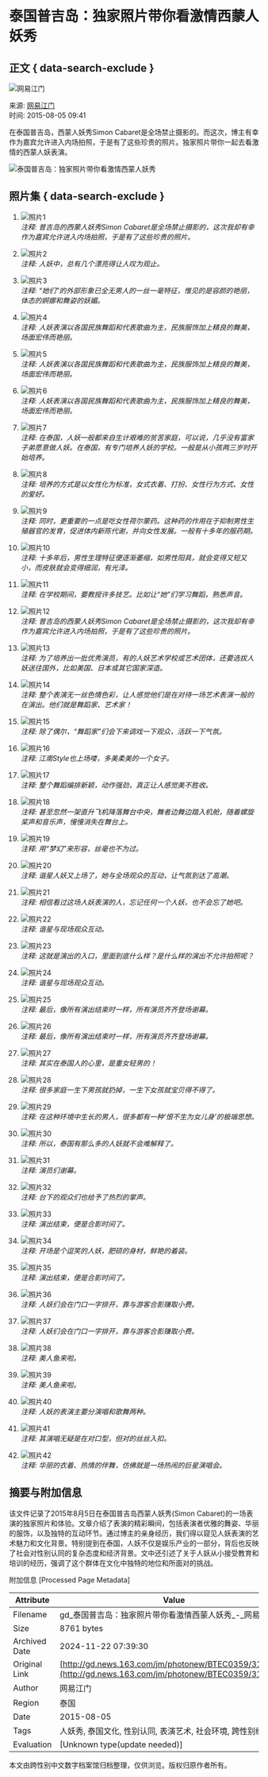 # 泰国普吉岛：独家照片带你看激情西蒙人妖秀

## 正文 { data-search-exclude }


![网易江门](http://img1.cache.netease.com/hebei/2014/3/21/201403211558298550d.png)

来源: [网易江门](http://jm.news.163.com/)  
时间: 2015-08-05 09:41  

在泰国普吉岛，西蒙人妖秀Simon Cabaret是全场禁止摄影的。而这次，博主有幸作为嘉宾允许进入内场拍照，于是有了这些珍贵的照片。独家照片带你一起去看激情的西蒙人妖表演。

![泰国普吉岛：独家照片带你看激情西蒙人妖秀](http://img3.cache.netease.com/photo/0359/2015-08-05/B08CNDB1BTEC0359.jpg)

## 照片集 { data-search-exclude }

1. ![照片1](http://img3.cache.netease.com/photo/0359/2015-08-05/B08CNDB1BTEC0359.jpg)  
   *注释: 普吉岛的西蒙人妖秀Simon Cabaret是全场禁止摄影的，这次我却有幸作为嘉宾允许进入内场拍照，于是有了这些珍贵的照片。*
   
2. ![照片2](http://img3.cache.netease.com/photo/0359/2015-08-05/B08CNCMEBTEC0359.jpg)  
   *注释: 人妖中，总有几个漂亮得让人叹为观止。*

3. ![照片3](http://img4.cache.netease.com/photo/0359/2015-08-05/B08CNC51BTEC0359.jpg)  
   *注释: “她们”的外部形象已全无男人的一丝一毫特征，惟见的是容颜的艳丽，体态的婀娜和舞姿的妖媚。*

4. ![照片4](http://img3.cache.netease.com/photo/0359/2015-08-05/B08CNBLDBTEC0359.jpg)  
   *注释: 人妖表演以各国民族舞蹈和代表歌曲为主，民族服饰加上精良的舞美，场面宏伟而艳丽。*

5. ![照片5](http://img4.cache.netease.com/photo/0359/2015-08-05/B08CNB57BTEC0359.jpg)  
   *注释: 人妖表演以各国民族舞蹈和代表歌曲为主，民族服饰加上精良的舞美，场面宏伟而艳丽。*

6. ![照片6](http://img3.cache.netease.com/photo/0359/2015-08-05/B08CNAI0BTEC0359.jpg)  
   *注释: 人妖表演以各国民族舞蹈和代表歌曲为主，民族服饰加上精良的舞美，场面宏伟而艳丽。*

7. ![照片7](http://img4.cache.netease.com/photo/0359/2015-08-05/B08CN9U0BTEC0359.jpg)  
   *注释: 在泰国，人妖一般都来自生计艰难的贫苦家庭，可以说，几乎没有富家子弟愿意做人妖。在泰国，有专门培养人妖的学校。一般是从小孩两三岁时开始培养。*

8. ![照片8](http://img3.cache.netease.com/photo/0359/2015-08-05/B08CN9E7BTEC0359.jpg)  
   *注释: 培养的方式是以女性化为标准，女式衣着、打扮、女性行为方式、女性的爱好。*

9. ![照片9](http://img3.cache.netease.com/photo/0359/2015-08-05/B08CN8TJBTEC0359.jpg)  
   *注释: 同时，更重要的一点是吃女性荷尔蒙药。这种药的作用在于抑制男性生殖器官的发育，促进体内新陈代谢，并向女性发展。一般有十多年的服药期。*

10. ![照片10](http://img4.cache.netease.com/photo/0359/2015-08-05/B08CN8CGBTEC0359.jpg)  
    *注释: 十多年后，男性生理特征便逐渐萎缩，如男性阳具，就会变得又短又小，而皮肤就会变得细润，有光泽。*

11. ![照片11](http://img4.cache.netease.com/photo/0359/2015-08-05/B08CN7SQBTEC0359.jpg)  
    *注释: 在学校期间，要教授许多技艺。比如让“她”们学习舞蹈，熟悉声音。*

12. ![照片12](http://img4.cache.netease.com/photo/0359/2015-08-05/B08CN7B6BTEC0359.jpg)  
    *注释: 普吉岛的西蒙人妖秀Simon Cabaret是全场禁止摄影的，这次我却有幸作为嘉宾允许进入内场拍照，于是有了这些珍贵的照片。*

13. ![照片13](http://img3.cache.netease.com/photo/0359/2015-08-05/B08CN6QDBTEC0359.jpg)  
    *注释: 为了培养出一批优秀演员，有的人妖艺术学校或艺术团体，还要选拔人妖送往国外，比如美国、日本或其它国家深造。*

14. ![照片14](http://img4.cache.netease.com/photo/0359/2015-08-05/B08CN69MBTEC0359.jpg)  
    *注释: 整个表演无一丝色情色彩，让人感觉他们是在对待一场艺术表演一般的在演出。他们就是舞蹈家、艺术家！*

15. ![照片15](http://img3.cache.netease.com/photo/0359/2015-08-05/B08CN5PNBTEC0359.jpg)  
    *注释: 除了偶尔，“舞蹈家”们会下来调戏一下观众，活跃一下气氛。*

16. ![照片16](http://img3.cache.netease.com/photo/0359/2015-08-05/B08CN58NBTEC0359.jpg)  
    *注释: 江南Style也上场喽，多美柔美的一个女子。*

17. ![照片17](http://img3.cache.netease.com/photo/0359/2015-08-05/B08CN4OUBTEC0359.jpg)  
    *注释: 整个舞蹈编排新颖，动作强劲，真正让人感觉美不胜收。*

18. ![照片18](http://img3.cache.netease.com/photo/0359/2015-08-05/B08CN47NBTEC0359.jpg)  
    *注释: 甚至忽然一架直升飞机降落舞台中央，舞者边舞边踏入机舱，随着螺旋桨声和音乐声，慢慢消失在舞台上。*

19. ![照片19](http://img3.cache.netease.com/photo/0359/2015-08-05/B08CN3N9BTEC0359.jpg)  
    *注释: 用“梦幻”来形容，丝毫也不为过。*

20. ![照片20](http://img3.cache.netease.com/photo/0359/2015-08-05/B08CN38PBTEC0359.jpg)  
    *注释: 谐星人妖又上场了，她与全场观众的互动，让气氛到达了高潮。*

21. ![照片21](http://img4.cache.netease.com/photo/0359/2015-08-05/B08CN2ORBTEC0359.jpg)  
    *注释: 相信看过这场人妖表演的人，忘记任何一个人妖，也不会忘了她吧。*

22. ![照片22](http://img3.cache.netease.com/photo/0359/2015-08-05/B08CN270BTEC0359.jpg)  
    *注释: 谐星与现场观众互动。*

23. ![照片23](http://img3.cache.netease.com/photo/0359/2015-08-05/B08CN1M7BTEC0359.jpg)  
    *注释: 这就是演出的入口，里面到底什么样？是什么样的演出不允许拍照呢？*

24. ![照片24](http://img4.cache.netease.com/photo/0359/2015-08-05/B08CN14CBTEC0359.jpg)  
    *注释: 谐星与现场观众互动。*

25. ![照片25](http://img3.cache.netease.com/photo/0359/2015-08-05/B08CN0KEBTEC0359.jpg)  
    *注释: 最后，像所有演出结束时一样，所有演员齐齐登场谢幕。*

26. ![照片26](http://img3.cache.netease.com/photo/0359/2015-08-05/B08CN03HBTEC0359.jpg)  
    *注释: 最后，像所有演出结束时一样，所有演员齐齐登场谢幕。*

27. ![照片27](http://img4.cache.netease.com/photo/0359/2015-08-05/B08CMVICBTEC0359.jpg)  
    *注释: 其实在泰国人的心里，是重女轻男的！*

28. ![照片28](http://img4.cache.netease.com/photo/0359/2015-08-05/B08CMUT1BTEC0359.jpg)  
    *注释: 很多家庭一生下男孩就扔掉，一生下女孩就宝贝得不得了。*

29. ![照片29](http://img4.cache.netease.com/photo/0359/2015-08-05/B08CMTUABTEC0359.jpg)  
    *注释: 在这种环境中生长的男人，很多都有一种‘恨不生为女儿身’的极端思想。*

30. ![照片30](http://img3.cache.netease.com/photo/0359/2015-08-05/B08CMSQ7BTEC0359.jpg)  
    *注释: 所以，泰国有那么多的人妖就不会难解释了。*

31. ![照片31](http://img3.cache.netease.com/photo/0359/2015-08-05/B08CMRIVBTEC0359.jpg)  
    *注释: 演员们谢幕。*

32. ![照片32](http://img3.cache.netease.com/photo/0359/2015-08-05/B08CMQNOBTEC0359.jpg)  
    *注释: 台下的观众们也给予了热烈的掌声。*

33. ![照片33](http://img4.cache.neteise.com/photo/0359/2015-08-05/B08CMPUDBTEC0359.jpg)  
    *注释: 演出结束，便是合影时间了。*

34. ![照片34](http://img3.cache.netease.com/photo/0359/2015-08-05/B08CMP5CBTEC0359.jpg)  
    *注释: 开场是个逗笑的人妖，肥硕的身材，鲜艳的着装。*

35. ![照片35](http://img4.cache.netease.com/photo/0359/2015-08-05/B08CMODHBTEC0359.jpg)  
    *注释: 演出结束，便是合影时间了。*

36. ![照片36](http://img4.cache.neteise.com/photo/0359/2015-08-05/B08CMND7BTEC0359.jpg)  
    *注释: 人妖们会在门口一字排开，靠与游客合影赚取小费。*

37. ![照片37](http://img4.cache.neteise.com/photo/0359/2015-08-05/B08CMM9KBTEC0359.jpg)  
    *注释: 人妖们会在门口一字排开，靠与游客合影赚取小费。*

38. ![照片38](http://img4.cache.neteise.com/photo/0359/2015-08-05/B08CMLCIBTEC0359.jpg)  
    *注释: 美人鱼来啦。*

39. ![照片39](http://img3.cache.neteise.com/photo/0359/2015-08-05/B08CMKHTBTEC0359.jpg)  
    *注释: 美人鱼来啦。*

40. ![照片40](http://img4.cache.neteise.com/photo/0359/2015-08-05/B08CMJP6BTEC0359.jpg)  
    *注释: 人妖的表演主要分演唱和歌舞两种。*

41. ![照片41](http://img3.cache.neteise.com/photo/0359/2015-08-05/B08CMJ26BTEC0359.jpg)  
    *注释: 其演唱无疑是在对口型，但对的丝丝入扣。*

42. ![照片42](http://img4.cache.neteise.com/photo/0359/2015-08-05/B08CMI4NBTEC0359.jpg)  
    *注释: 华丽的衣着、热情的伴舞，仿佛就是一场热闹的巨星演唱会。*

## 摘要与附加信息

<!-- tcd_abstract -->
该文件记录了2015年8月5日在泰国普吉岛西蒙人妖秀(Simon Cabaret)的一场表演的独家照片和体验。文章介绍了表演的精彩瞬间，包括表演者优雅的舞姿、华丽的服饰，以及独特的互动环节。通过博主的亲身经历，我们得以窥见人妖表演的艺术魅力和文化背景。特别提到在泰国，人妖不仅是娱乐产业的一部分，背后也反映了社会对性别认同的复杂态度和经济背景。文中还引述了关于人妖从小接受教育和培训的经历，强调了这个群体在文化中独特的地位和所面对的挑战。
<!-- tcd_abstract_end -->

附加信息 [Processed Page Metadata]

| Attribute       | Value                                  |
|-----------------|----------------------------------------|
| Filename        | gd_泰国普吉岛：独家照片带你看激情西蒙人妖秀_-_网易.md                             |
| Size            | 8761 bytes                           |
| Archived Date   | 2024-11-22 07:39:30                             |
| Original Link   | [http://gd.news.163.com/jm/photonew/BTEC0359/316.html](http://gd.news.163.com/jm/photonew/BTEC0359/316.html)                       |
| Author          | 网易江门                               |
| Region          | 泰国                               |
| Date            | 2015-08-05                                 |
| Tags            | 人妖秀, 泰国文化, 性别认同, 表演艺术, 社会环境, 跨性别经历                                 |
| Evaluation            | [Unknown type(update needed)]                                 |
<!-- tcd_table_end -->

本文由跨性别中文数字档案馆归档整理，仅供浏览。版权归原作者所有。
